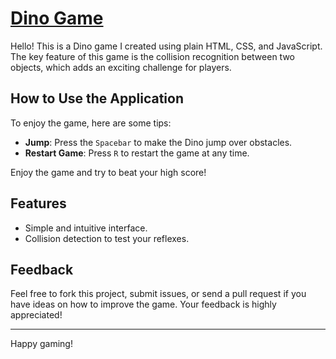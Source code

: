 # [Dino Game](https://3mptyspac3.github.io/Dino/)

Hello! This is a Dino game I created using plain HTML, CSS, and JavaScript. The key feature of this game is the collision recognition between two objects, which adds an exciting challenge for players.

## How to Use the Application

To enjoy the game, here are some tips:

- **Jump**: Press the `Spacebar` to make the Dino jump over obstacles.
- **Restart Game**: Press `R` to restart the game at any time.

Enjoy the game and try to beat your high score!

## Features

- Simple and intuitive interface.
- Collision detection to test your reflexes.

## Feedback

Feel free to fork this project, submit issues, or send a pull request if you have ideas on how to improve the game. Your feedback is highly appreciated!

---

Happy gaming!
 
